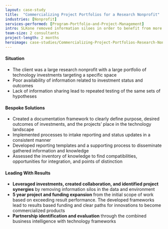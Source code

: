 ```yaml
---
layout: case-study
title:  "Commercializing Project Portfolios for a Research Nonprofit"
industries: [Nonprofit]
services-performed: [Program-Portfolio-and-Project-Management]
intro: SLKone removed information siloes in order to benefit from more than the sum of the organizations knowledge and capabilities.  Our methodology fostered collaboration through knowledge integration.
team-size: 2 consultants
project-length: 2 months
heroimage: case-studies/Commercializing-Project-Portfolios-Research-Nonprofit.jpg
---
```


#### Situation
- The client was a large research nonprofit with a large portfolio of technology investments targeting a specific space
- Poor availability of information related to investment status and outcomes
- Lack of information sharing lead to repeated testing of the same sets of hypotheses


#### Bespoke Solutions
- Created a documentation framework to clearly define purpose, desired outcomes of investments, and the projects’ place in the technology landscape
- Implemented processes to intake reporting and status updates in a consistent manner
- Developed reporting templates and a supporting process to disseminate gathered information and knowledge
- Assessed the inventory of knowledge to find compatibilities, opportunities for integration, and points of distinction

#### Leading With Results
- **Leveraged investments, created collaboration, and identified project synergies** by removing information silos in the data and environment
- **5 year project and funding expansion** from the initial scope of work based on exceeding result performance.  The developed frameworks lead to results based funding and clear paths for innovations to become commercialized products
- **Partnership identification and evaluation** through the combined business intelligence with technology frameworks
